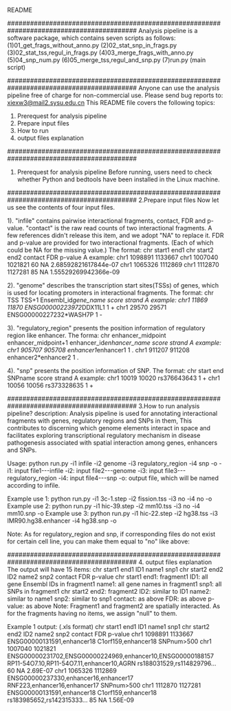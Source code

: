 README

##########################################################################################
Analysis pipeline is a software package, which contains seven scripts as follows: 
(1)01_get_frags_without_anno.py 
(2)02_stat_snp_in_frags.py
(3)02_stat_tss,regul_in_frags.py
(4)03_merge_frags_with_anno.py         
(5)04_snp_num.py
(6)05_merge_tss,regul_and_snp.py
(7)run.py (main script)

##########################################################################################
Anyone can use the analysis pipeline free of charge for non-commercial use. 
Please send bug reports to: xiexw3@mail2.sysu.edu.cn 
This README file covers the following topics:

1. Prerequest for analysis pipeline
2. Prepare input files
3. How to run
4. output files explanation

##########################################################################################
1. Prerequest for analysis pipeline
Before running, users need to check whether Python and bedtools have been installed in the Linux machine. 

##########################################################################################
2.Prepare input files
Now let us see the contents of four input files.

1). "infile" contains pairwise interactional fragments, contact, FDR and p-value.
"contact" is the raw read counts of two interactional fragments. A few references didn't release this item, and we adopt "NA" to replace it.
FDR and p-value are provided for two interactional fragments. (Each of which could be NA for the missing value.)
The format: chr	start1	end1	chr	start2	end2	contact	FDR	p-value 
A example:
chr1	1098891	1133667	chr1	1007040	1021821	60	NA	2.68592821617844e-07
chr1	1065326	1112869	chr1	1112870	1127281	85	NA	1.55529269942366e-09

2). "genome" describes the transcription start sites(TSSs) of genes, which is used for locating promoters in interactional fragments.
The format: chr TSS TSS+1 Ensembl_id*gene_name score strand
A example:
chr1	11869	11870	ENSG00000223972*DDX11L1	1	+
chr1	29570	29571	ENSG00000227232*WASH7P	1	-

3). "regulatory_region" presents the position information of regulatory region like enhancer.
The forma: chr enhancer_midpoint enhancer_midpoint+1 enhancer_id*enhancer_name score strand
A example:
chr1	905707	905708	enhancer1*enhancer1	1	.
chr1	911207	911208	enhancer2*enhancer2	1	.

4). "snp" presents the position information of SNP.
The format: chr start end SNPname score strand
A example:
chr1	10019	10020	rs376643643	1	+
chr1	10056	10056	rs373328635	1	+

##########################################################################################
3.How to run analysis pipeline?
description: Analysis pipeline is used for annotating interactional fragments with genes, regulatory regions and SNPs in them,
This contributes to discerning which genome elements interact in space and facilitates exploring transcriptional regulatory mechanism in disease pathogenesis associated with spatial interaction among genes, enhancers and SNPs.

Usage: python run.py -i1 infile -i2 genome -i3 regulatory_region -i4 snp -o
-i1: input file1---infile
-i2: input file2---genome
-i3: input file3---regulatory_region
-i4: input file4---snp
-o: output file, which will be named according to infile.

Example use 1: python run.py -i1 3c-1.step -i2 fission.tss -i3 no -i4 no -o
Example use 2: python run.py -i1 hic-39.step -i2 mm10.tss -i3 no -i4 mm10.snp -o
Example use 3: python run.py -i1 hic-22.step -i2 hg38.tss -i3 IMR90.hg38.enhancer -i4 hg38.snp -o

Note: As for regulatory_region and snp, if corresponding files do not exist for certain cell line, you can make them equal to "no" like above:

##########################################################################################
4. output files explanation
The output will have 15 items: chr	start1	end1	ID1	name1	snp1	chr	start2	end2	ID2	name2	snp2	contact	FDR	p-value
chr	start1	end1: fragment1
ID1: all gene Ensembl IDs in fragment1
name1: all gene names in fragment1
snp1: all SNPs in fragment1
chr	start2	end2: fragment2
ID2: similar to ID1
name2: similar to name1
snp2: similar to snp1
contact: as above
FDR: as above
p-value: as above
Note: Fragment1 and fragment2 are spatially interacted. As for the fragments having no items, we assign "null" to them.

Example 1 output: (.xls format)
chr	start1	end1	ID1	name1	snp1	chr	start2	end2	ID2	name2	snp2	contact	FDR	p-value
chr1	1098891	1133667	ENSG00000131591,enhancer18	C1orf159,enhancer18	SNPnum>500	chr1	1007040	1021821	ENSG00000231702,ENSG00000224969,enhancer10,ENSG00000188157	RP11-54O7.10,RP11-54O7.11,enhancer10,AGRN	rs188031529,rs114829796…	60	NA	2.69E-07
chr1	1065326	1112869	ENSG00000237330,enhancer16,enhancer17	RNF223,enhancer16,enhancer17	SNPnum>500	chr1	1112870	1127281	ENSG00000131591,enhancer18	C1orf159,enhancer18	rs183985652,rs142315333…	85	NA	1.56E-09





